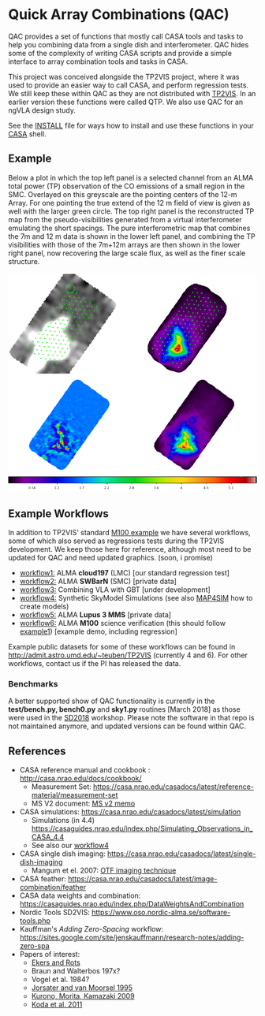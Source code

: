 # Quick Array Combinations (QAC)

QAC provides a set of functions that mostly call CASA tools and tasks
to help you combining data from a single dish and interferometer.
QAC hides some of the complexity of writing CASA scripts and
provide a simple interface to array combination tools and tasks in
CASA.

This project was conceived alongside the TP2VIS project, where it was
used to provide an easier way to call CASA, and perform regression
tests. We still keep these within QAC as they are not distributed with
[TP2VIS](https://github.com/tp2vis/distribute). In an earlier version
these functions were called QTP.  We also use QAC for an ngVLA design
study.

See the
[INSTALL](INSTALL)
file for ways how to install and use these functions in your
[CASA](https://casa.nrao.edu/casa_obtaining.shtml)
shell. 

## Example

Below a plot in which the top left panel is a selected channel from an
ALMA total power (TP) observation of the CO emissions of a small
region in the SMC. Overlayed on this greyscale are the pointing
centers of the 12-m Array. For one pointing the true extend of the 12
m field of view is given as well with the larger green circle.  The
top right panel is the reconstructed TP map from the
pseudo-visibilities generated from a virtual interferometer emulating
the short spacings. The pure interferometric map that combines the 7m
and 12 m data is shown in the lower left panel, and combining the TP
visibilities with those of the 7m+12m arrays are then shown in the
lower right panel, now recovering the large scale flux, as well as the
finer scale structure.

![example-smc2](figures/example-smc2.png)

## Example Workflows

In addition to TP2VIS' standard 
[M100 example](https://github.com/tp2vis/distribute/blob/master/example1.md)
we have several workflows, some of which also served as regressions tests during the TP2VIS development. We keep those
here for reference, although most need to be updated for QAC and need updated graphics. (soon, i promise)

* [workflow1:](workflows/workflow1.md) ALMA **cloud197** (LMC)  [our standard regression test]
* [workflow2:](workflows/workflow2.md) ALMA **SWBarN** (SMC)  [private data]
* [workflow3:](workflows/workflow3.md) Combining VLA with GBT [under development]
* [workflow4:](workflows/workflow4.md) Synthetic SkyModel Simulations (see also [MAP4SIM](map4sim.md) how to create models) 
* [workflow5:](workflows/workflow5.md) ALMA **Lupus 3 MMS** [private data]
* [workflow6:](workflows/workflow6.md) ALMA **M100** science verification (this should follow [example1](example1.md)) [example demo, including regression]

Example public datasets for some of these workflows can be found in http://admit.astro.umd.edu/~teuben/TP2VIS (currently 4 and 6). For
other workflows, contact us if the PI has released the data.

### Benchmarks

A better supported show of QAC functionality is currently in the **test/bench.py, bench0.py** and **sky1.py** routines [March 2018] as those were used in the
[SD2018](https://github.com/teuben/sd2018) workshop. Please note the software in that repo is not maintained anymore, and updated versions can be found
within QAC.


## References

* CASA reference manual and cookbook : http://casa.nrao.edu/docs/cookbook/
   * Measurement Set: https://casa.nrao.edu/casadocs/latest/reference-material/measurement-set
   * MS V2 document: [MS v2 memo](https://casa.nrao.edu/casadocs/latest/reference-material/229-1.ps/@@download/file/229.ps)
* CASA simulations: https://casa.nrao.edu/casadocs/latest/simulation
  * Simulations (in 4.4) https://casaguides.nrao.edu/index.php/Simulating_Observations_in_CASA_4.4
  * See also our [workflow4](workflow4.md)
* CASA single dish imaging:  https://casa.nrao.edu/casadocs/latest/single-dish-imaging
  * Mangum et el. 2007:  [OTF imaging technique](https://www.aanda.org/articles/aa/pdf/2007/41/aa7811-07.pdf)
* CASA feather: https://casa.nrao.edu/casadocs/latest/image-combination/feather
* CASA data weights and combination:  https://casaguides.nrao.edu/index.php/DataWeightsAndCombination
* Nordic Tools SD2VIS: https://www.oso.nordic-alma.se/software-tools.php
* Kauffman's *Adding Zero-Spacing* workflow: https://sites.google.com/site/jenskauffmann/research-notes/adding-zero-spa
* Papers of interest:
  * [Ekers and Rots]()
  * Braun and Walterbos  197x?
  * Vogel et al.   1984?
  * [Jorsater and van Moorsel 1995](http://adsabs.harvard.edu/abs/1995AJ....110.2037J)
  * [Kurono, Morita, Kamazaki 2009](http://adsabs.harvard.edu/abs/2009PASJ...61..873K)
  * [Koda et al. 2011](http://adsabs.harvard.edu/abs/2011ApJS..193...19K)
